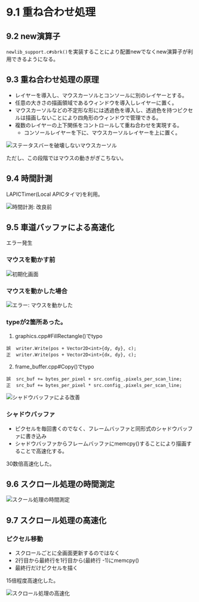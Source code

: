 # 9.1 重ね合わせ処理

## 9.2 new演算子

`newlib_support.c#sbrk()`を実装することにより配置newでなくnew演算子が利用できるようになる。

## 9.3 重ね合わせ処理の原理

- レイヤーを導入し、マウスカーソルとコンソールに別のレイヤーとする。
- 任意の大きさの描画領域であるウィンドウを導入しレイヤーに置く。
- マウスカーソルなどの不定形な形には透過色を導入し、透過色を持つピクセルは描画しないことにより四角形のウィンドウで管理できる。
- 複数のレイヤーの上下関係をコントロールして重ね合わせを実現する。
  - コンソールレイヤーを下に、マウスカーソルレイヤーを上に置く。

![ステータスバーを破壊しないマウスカーソル](images/day09_layer.png)

ただし、この段階ではマウスの動きがぎこちない。

## 9.4 時間計測

LAPICTimer(Local APICタイマ)を利用。

![時間計測: 改良前](images/day09_time0.png)


## 9.5 車道バッファによる高速化

エラー発生

### マウスを動かす前

![初期化画面](images/day09_error0.png)

### マウスを動かした場合

![エラー: マウスを動かした](images/day09_error1.png)

### typeが2箇所あった。

1. graphics.cpp#FillRectangle()でtypo
  ```
  誤  writer.Write(pos + Vector2D<int>{dy, dy}, c);
  正  writer.Write(pos + Vector2D<int>{dx, dy}, c);
  ```
2. frame_buffer.cpp#Copy()でtypo
  ```
  誤  src_buf += bytes_per_pixel + src.config_.pixels_per_scan_line;
  正  src_buf += bytes_per_pixel * src.config_.pixels_per_scan_line;
  ```

![シャドウバッファによる改善](images/day09_time1.png)

### シャドウバッファ

- ピクセルを毎回書くのでなく、フレームバッファと同形式のシャドウバッファに書き込み
- シャドウバッファからフレームバッファにmemcpy()することにより描画することで高速化する。

30数倍高速化した。

## 9.6 スクロール処理の時間測定

![スクール処理の時間測定](images/day09_time2.png)

## 9.7 スクロール処理の高速化

### ピクセル移動

- スクロールごとに全画面更新するのではなく
- 2行目から最終行を1行目から(最終行 -1)にmemcpy()
- 最終行だけピクセルを描く

15倍程度高速化した。

![スクロール処理の高速化](images/day09_time3.png)
